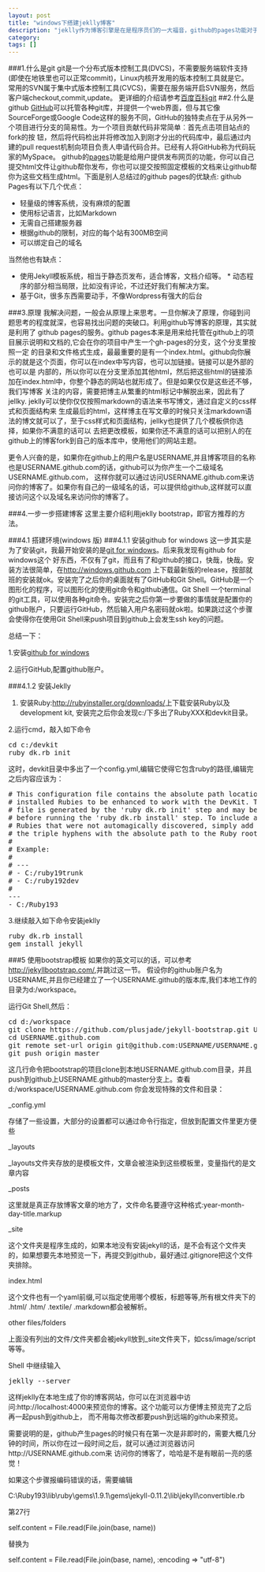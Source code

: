 ```yaml
---
layout: post
title: "windows下搭建jeklly博客"
description: "jeklly作为博客引擎是在是程序员们的一大福音，github的pages功能对于jeklly的完美支持可以让你轻松拥有自己域名的博客，这篇文章主要介绍在windows搭建jeklly博客的步骤。"
category: 
tags: []
---
```

###1.什么是git
git是一个分布式版本控制工具(DVCS)，不需要服务端软件支持(即使在地铁里也可以正常commit)，Linux内核开发用的版本控制工具就是它。
常用的SVN属于集中式版本控制工具(CVCS)，需要在服务端开启SVN服务，然后客户端checkout,commit,update。
更详细的介绍请参考<a href="http://baike.baidu.com/view/1531489.htm" target="_blank">百度百科git</a>
##2.什么是github
<a href="https://github.com" target="_blank">GitHub</a>可以托管各种git库，并提供一个web界面，但与其它像 SourceForge或Google Code这样的服务不同，GitHub的独特卖点在于从另外一个项目进行分支的简易性。为一个项目贡献代码非常简单︰首先点击项目站点的fork的按 钮，然后将代码检出并将修改加入到刚才分出的代码库中，最后通过内建的pull request机制向项目负责人申请代码合并。已经有人将GitHub称为代码玩家的MySpace。
github的<a href="https://pages.github.com" target="_balank">pages</a>功能是给用户提供发布网页的功能，你可以自己提交html文件让github帮你发布，你也可以提交按照固定模板的文档来让github帮你为这些文档生成html。下面是别人总结过的github pages的优缺点:
github Pages有以下几个优点：

* 轻量级的博客系统，没有麻烦的配置
* 使用标记语言，比如Markdown
* 无需自己搭建服务器
* 根据github的限制，对应的每个站有300MB空间
* 可以绑定自己的域名  

当然他也有缺点：

* 使用Jekyll模板系统，相当于静态页发布，适合博客，文档介绍等。 * 动态程序的部分相当局限，比如没有评论，不过还好我们有解决方案。
* 基于Git，很多东西需要动手，不像Wordpress有强大的后台

###3.原理
我解决问题，一般会从原理上来思考。一旦你解决了原理，你碰到问题思考的程度就深，也容易找出问题的突破口。利用github写博客的原理，其实就是利用了
github pages的服务。github pages本来是用来给托管在github上的项目展示说明和文档的,它会在你的项目中产生一个gh-pages的分支，这个分支里按照一定
的目录和文件格式生成，最最重要的是有一个index.html。github向你展示的就是这个页面，你可以在index中写内容，也可以加链接。链接可以是外部的也可以是
内部的，所以你可以在分支里添加其他html，然后把这些html的链接添加在index.html中，你整个静态的网站也就形成了。但是如果仅仅是这些还不够，我们写博客
关注的内容，需要把博主从繁重的html标记中解脱出来，因此有了jellky. jeklly可以使你仅仅按照markdown的语法来书写博文，通过自定义的css样式和页面结构来
生成最后的html，这样博主在写文章的时候只关注markdown语法的博文就可以了，至于css样式和页面结构，jellky也提供了几个模板供你选择，如果你不满意的话可以
去把更改模板，如果你还不满意的话可以把别人的在github上的博客fork到自己的版本库中，使用他们的网站主题。

更令人兴奋的是，如果你在github上的用户名是USERNAME,并且博客项目的名称也是USERNAME.github.com的话，github可以为你产生一个二级域名USERNAME.github.com，
这样你就可以通过访问USERNAME.github.com来访问你的博客了。如果你有自己的一级域名的话，可以提供给github,这样就可以直接访问这个以及域名来访问你的博客了。

###4.一步一步搭建博客
这里主要介绍利用jeklly bootstrap，即官方推荐的方法。

###4.1 搭建环境(windows 版)
###4.1.1 安装github for windows
这一步其实是为了安装git，我最开始安装的是<a href="http://msysgit.github.com/" target="_blank">git for windows</a>。后来我发现有github for windows这个
好东西，不仅有了git，而且有了和github的接口，快哉，快哉。安装方法很简单，在<a href="http://windows.github.com/" target="_blank">http://windows.github.com</a>
上下载最新版的release，按部就班的安装就ok。安装完了之后你的桌面就有了GitHub和Git Shell。GitHub是一个图形化的程序，可以图形化的使用git命令和github通信。Git Shell
一个terminal的git工具，可以使用各种git命令。安装完之后你第一步要做的事情就是配置你的github账户，只要运行GitHub，然后输入用户名密码就ok啦。如果跳过这个步骤会使得你在使用Git Shell来push项目到github上会发生ssh key的问题。

总结一下：

1.安装<a href="http://windows.github.com/" target="_blank">github for windows</a>

2.运行GitHub,配置github账户。

###4.1.2 安装Jeklly
1. 安装Ruby:<a href="http://rubyinstaller.org/downloads/" target="_blank">http://rubyinstaller.org/downloads/</a>上下载安装Ruby以及development kit, 安装完之后你会发现c:/下多出了RubyXXX和devkit目录。

2.运行cmd，敲入如下命令
<pre>
cd c:/devkit
ruby dk.rb init
</pre>
这时，devkit目录中多出了一个config.yml,编辑它使得它包含ruby的路径,编辑完之后内容应该为：
<pre>
# This configuration file contains the absolute path locations of all
# installed Rubies to be enhanced to work with the DevKit. This config
# file is generated by the 'ruby dk.rb init' step and may be modified
# before running the 'ruby dk.rb install' step. To include any installed
# Rubies that were not automagically discovered, simply add a line below
# the triple hyphens with the absolute path to the Ruby root directory.
#
# Example:
#
# ---
# - C:/ruby19trunk
# - C:/ruby192dev
#
---
- C:/Ruby193
</pre>
3.继续敲入如下命令安装jeklly
<pre>
ruby dk.rb install
gem install jekyll
</pre>
###5 使用bootstrap模板
如果你的英文可以的话，可以参考<a href="http://jekyllbootstrap.com/" target="_blank">http://jekyllbootstrap.com/</a>,并跳过这一节。
假设你的github账户名为USERNAME,并且你已经建立了一个USERNAME.github的版本库,我们本地工作的目录为d:/workspace。

运行Git Shell,然后：
<pre>
cd d:/workspace
git clone https://github.com/plusjade/jekyll-bootstrap.git USERNAME.github.com
cd USERNAME.github.com
git remote set-url origin git@github.com:USERNAME/USERNAME.github.com.git
git push origin master
</pre>
这几行命令把bootstrap的项目clone到本地USERNAME.github.com目录，并且push到github上USERNAME.github的master分支上。查看d:/workspace/USERNAME.github.com
你会发现特殊的文件和目录：

_config.yml

存储了一些设置，大部分的设置都可以通过命令行指定，但放到配置文件里更方便些

_layouts

_layouts文件夹存放的是模板文件，文章会被渲染到这些模板里，变量指代的是文章内容

_posts

这里就是真正存放博客文章的地方了，文件命名要遵守这种格式:year-month-day-title.markup

_site

这个文件夹是程序生成的，如果本地没有安装jekyll的话，是不会有这个文件夹的，如果想要先本地预览一下，再提交到github，最好通过.gitignore把这个文件夹排除。

index.html

这个文件也有一个yaml前缀,可以指定使用哪个模板，标题等等,所有根文件夹下的 .html/ .htm/ .textile/ .markdown都会被解析。

other files/folders

上面没有列出的文件/文件夹都会被jekyll放到_site文件夹下，如css/image/script等等。

Shell 中继续输入
<pre>
jeklly --server
</pre>
这样jeklly在本地生成了你的博客网站，你可以在浏览器中访问:http://localhost:4000来预览你的博客。这个功能可以方便博主预览完了之后再一起push到github上，
而不用每次修改都要push到远端的github来预览。

需要说明的是，github产生pages的时候只有在第一次是非即时的，需要大概几分钟的时间，所以你在过一段时间之后，就可以通过浏览器访问http://USERNAME.github.com来
访问你的博客了，哈哈是不是有眼前一亮的感觉！

如果这个步骤报编码错误的话，需要编辑

C:\Ruby193\lib\ruby\gems\1.9.1\gems\jekyll-0.11.2\lib\jekyll\convertible.rb

第27行

self.content = File.read(File.join(base, name))

替换为

self.content = File.read(File.join(base, name), :encoding => "utf-8")
